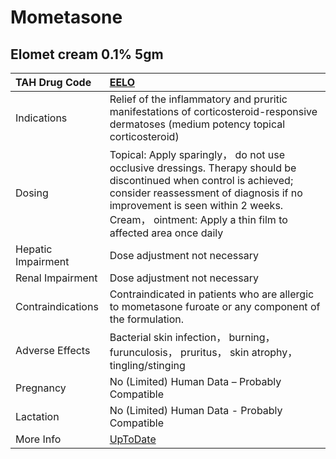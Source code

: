 # Mometasone

## Elomet cream 0.1% 5gm

| TAH Drug Code      | [EELO](https://www.tahsda.org.tw/drugs/hissearch.php?drug_code=EELO)                                                                                                                                                                                             |
|:-------------------|:-----------------------------------------------------------------------------------------------------------------------------------------------------------------------------------------------------------------------------------------------------------------|
| Indications        | Relief of the inflammatory and pruritic manifestations of corticosteroid-responsive dermatoses (medium potency topical corticosteroid)                                                                                                                           |
| Dosing             | Topical: Apply sparingly， do not use occlusive dressings. Therapy should be discontinued when control is achieved; consider reassessment of diagnosis if no improvement is seen within 2 weeks. Cream， ointment: Apply a thin film to affected area once daily |
| Hepatic Impairment | Dose adjustment not necessary                                                                                                                                                                                                                                    |
| Renal Impairment   | Dose adjustment not necessary                                                                                                                                                                                                                                    |
| Contraindications  | Contraindicated in patients who are allergic to mometasone furoate or any component of the formulation.                                                                                                                                                          |
| Adverse Effects    | Bacterial skin infection， burning， furunculosis， pruritus， skin atrophy， tingling/stinging                                                                                                                                                                  |
| Pregnancy          | No (Limited) Human Data – Probably Compatible                                                                                                                                                                                                                    |
| Lactation          | No (Limited) Human Data - Probably Compatible                                                                                                                                                                                                                    |
| More Info          | [UpToDate](https://www.uptodate.com/contents/mometasone-drug-information)                                                                                                                                                                                        |

